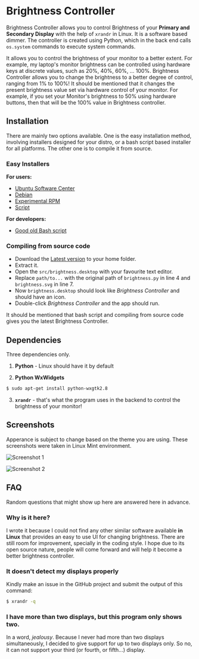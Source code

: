 # Brightness Controller

Brightness Controller allows you to control Brightness of your **Primary and Secondary Display** with the help of `xrandr` in Linux. It is a software based dimmer. The controller is created using Python, which in the back end calls `os.system` commands to execute system commands.

It allows you to control the brightness of your monitor to a better extent. For example, my laptop's monitor brightness can be controlled using hardware keys at discrete values, such as 20%, 40%, 60%, ... 100%. Brightness Controller allows you to change the brightness to a better degree of control, ranging from 1% to 100%! It should be mentioned that it changes the present brightness value set via hardware control of your monitor. For example, if you set your Monitor's brightness to 50% using hardware buttons, then that will be the 100% value in Brightness controller.

## Installation 

There are mainly two options available. One is the easy installation method, involving installers designed for your distro, or a bash script based installer for all platforms. The other one is to compile it from source.

### Easy Installers

**For users:**
- [Ubuntu Software Center](https://apps.ubuntu.com/cat/applications/brightness-controller/)
- [Debian](https://dl.dropboxusercontent.com/u/84627545/brightness_1.0_all.deb)
- [Experimental RPM](https://dl.dropboxusercontent.com/u/84627545/brightness-1.0-2.noarch.rpm)
- [Script](https://gist.github.com/lordamit/6134441/download)

**For developers:**
- [Good old Bash script](https://gist.github.com/ZDroid/d2cfb2c26be2dd1a706c/download)

### Compiling from source code

- Download the [Latest version](https://github.com/lordamit/Brightness/archive/master.zip) to your home folder.
- Extract it.
- Open the `src/brightness.desktop` with your favourite text editor.
- Replace `path/to...` with the original path of `brightness.py` in line 4 and `brightness.svg` in line 7.
- Now `brightness.desktop` should look like *Brightness Controller* and should have an icon.
- Double-click *Brightness Controller* and the app should run.

It should be mentioned that bash script and compiling from source code gives you the latest Brightness Controller.

## Dependencies

Three dependencies only.

1. **Python** - Linux should have it by default

2. **Python WxWidgets**
```bash
$ sudo apt-get install python-wxgtk2.8
```
3. **`xrandr`** - that's what the program uses in the backend to control the brightness of your monitor!

## Screenshots

Apperance is subject to change based on the theme you are using. These screenshots were taken in Linux Mint environment.

![Screenshot 1](https://raw.github.com/lordamit/Brightness/master/img/screenshot-1.png)

![Screenshot 2](https://raw.github.com/lordamit/Brightness/master/img/screenshot-2.png)

## FAQ

Random questions that might show up here are answered here in advance.

### Why is it here?

I wrote it because I could not find any other similar software available **in Linux** that provides an easy to use UI for changing brightness. There are still room for improvement, specially in the coding style. I hope due to its open source nature, people will come forward and will help it become a better brightness controller.

### It doesn't detect my displays properly

Kindly make an issue in the GitHub project and submit the output of this command:
```bash
$ xrandr -q
```

### I have more than two displays, but this program only shows two.

In a word, *jealousy*. Because I never had more than two displays simultaneously, I decided to give support for up to two displays only. So no, it can not support your third (or fourth, or fifth...) display.
